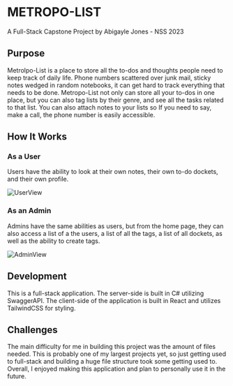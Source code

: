
# METROPO-LIST
A Full-Stack Capstone Project by Abigayle Jones - NSS 2023



## Purpose
Metrolpo-List is a place to store all the to-dos and thoughts people need to keep track of daily life. Phone numbers scattered over junk mail, sticky notes wedged in random notebooks, it can get hard to track everything that needs to be done. Metropo-List not only can store all your to-dos in one place, but you can also tag lists by their genre, and see all the tasks related to that list. You can also attach notes to your lists so If you need to say, make a call, the phone number is easily accessible.  
## How It Works
### As a User
Users have the ability to look at their own notes, their own to-do dockets, and their own profile.

![UserView](https://github.com/AJWebDevel/MyManager-FullStackCapstone/blob/main/UserDemoGif.gif)

### As an Admin
Admins have the same abilities as users, but from the home page, they can also access a list of a the users, a list of all the tags, a list of all dockets, as well as the ability to create tags. 

![AdminView](https://github.com/AJWebDevel/MyManager-FullStackCapstone/blob/main/AdminDemoGif.gif)

## Development
This is a full-stack application. The server-side is built in C# utilizing SwaggerAPI. The client-side of the application is built in React and utilizes TailwindCSS for styling. 

## Challenges
The main difficulty for me in building this project was the amount of files needed. This is probably one of my largest projects yet, so just getting used to full-stack and building a huge file structure took some getting used to. Overall, I enjoyed making this application and plan to personally use it in the future. 
